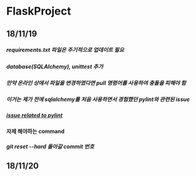 # FlaskProject
## 18/11/19
##### requirements.txt 파일은 주기적으로 업데이트 필요
##### database(SQLAlchemy), unittest 추가
##### 만약 온라인 상에서 파일을 변경하였다면 pull 명령어를 사용하여 충돌을 피해야 함
##### 이거는 제가 전에 sqlalchemy를 처음 사용하면서 경험했던 pylint와 관련된 issue
##### [issue related to pylint](https://github.com/Microsoft/vscode-python/issues/292)
#### 자제 해야하는 command
##### git reset --hard 돌아갈 commit 번호
## 18/11/20
